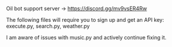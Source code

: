 Oil bot support server -> https://discord.gg/mv9vsER4Rw

The following files will require you to sign up and get an API key: execute.py, search.py, weather.py

I am aware of issues with music.py and actively continue fixing it.
